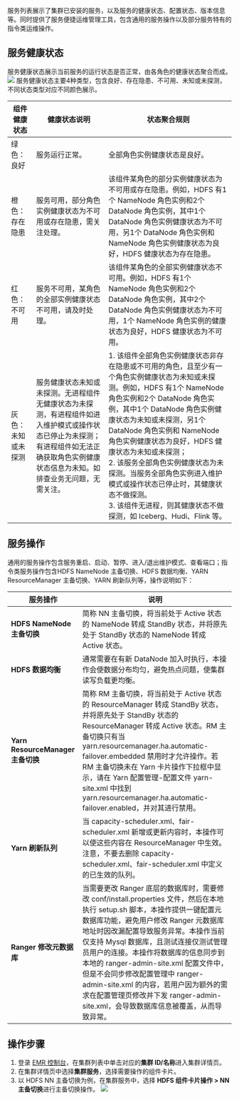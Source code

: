 服务列表展示了集群已安装的服务，以及服务的健康状态、配置状态、版本信息等。同时提供了服务便捷运维管理工具，包含通用的服务操作以及部分服务特有的指令类运维操作。

## 服务健康状态
服务健康状态展示当前服务的运行状态是否正常，由各角色的健康状态聚合而成。
![](https://qcloudimg.tencent-cloud.cn/raw/45433bfc72fd9d94d03e23d2ff5c08d4.png)
服务健康状态主要4种类型，包含良好、存在隐患、不可用、未知或未探测，不同状态类型对应不同颜色展示。

| 组件健康状态 | 健康状态说明 | 状态聚合规则 |
|---------|---------|---------|
| 绿色：良好   | 服务运行正常。 | 全部角色实例健康状态是良好。 |
| 橙色：存在隐患 | 服务可用，部分角色实例健康状态为不可用或存在隐患，需关注处理。 | 该组件某角色的部分实例健康状态为不可用或存在隐患。例如，HDFS 有1个 NameNode 角色实例和2个 DataNode 角色实例，其中1个 DataNode 角色实例健康状态为不可用，另1个 DataNode 角色实例和 NameNode 角色实例健康状态为良好，HDFS 健康状态为存在隐患。|
| 红色：不可用 | 服务不可用，某角色的全部实例健康状态不可用，请及时处理。 | 该组件某角色的全部实例健康状态不可用。例如，HDFS 有1个 NameNode 角色实例和2个 DataNode 角色实例，其中2个 DataNode 角色实例健康状态为不可用，1个 NameNode 角色实例的健康状态为良好，HDFS 健康状态为不可用。 |	
| 灰色：未知或未探测  | 服务健康状态未知或未探测。无进程组件无健康状态为未探测，有进程组件如进入维护模式或操作状态已停止为未探测；有进程组件如无法正确获取角色实例健康状态信息为未知。如排查业务无问题，无需关注。 | 1. 该组件全部角色实例健康状态非存在隐患或不可用的角色，且至少有一个角色实例健康状态为未知或未探测。例如，HDFS 有1个 NameNode 角色实例和2个 DataNode 角色实例，其中1个 DataNode 角色实例健康状态为未知或未探测，另1个 DataNode 角色实例和 NameNode 角色实例健康状态为良好，HDFS 健康状态为未知或未探测；<br>2. 该服务全部角色实例健康状态为未探测。当服务全部角色实例进入维护模式或操作状态已停止时，其健康状态不做探测。<br>3. 该组件无进程，则其健康状态不做探测，如 Iceberg、Hudi、Flink 等。 |

## 服务操作
通用的服务操作包含服务重启、启动、暂停、进入/退出维护模式、查看端口；指令类服务操作包含HDFS NameNode 主备切换、HDFS 数据均衡、YARN ResourceManager 主备切换、YARN 刷新队列等，操作说明如下：
<table>
<thead>
<tr>
<th>服务操作</th>
<th>说明</th>
</tr>
</thead>
<tbody><tr>
<td><strong>HDFS NameNode 主备切换</strong></td>
<td>简称 NN 主备切换，将当前处于 Active 状态的 NameNode 转成 StandBy 状态，并将原先处于 StandBy 状态的 NameNode 转成 Active 状态。</td>
</tr>
<tr>
<td><strong>HDFS 数据均衡</strong></td>
<td>通常需要在有新 DataNode 加入时执行，本操作会使数据分布均匀，避免热点问题，使集群读写负载更均衡。</td>
</tr>
<tr>
<td><strong>Yarn ResourceManager 主备切换</strong></td>
<td>简称 RM 主备切换，将当前处于 Active 状态的 ResourceManager 转成 StandBy 状态，并将原先处于 StandBy 状态的 ResourceManager 转成 Active 状态。RM 主备切换只有当 yarn.resourcemanager.ha.automatic-failover.embedded 禁用时才允许操作。若 RM 主备切换未在 Yarn 卡片操作下拉框中显示，请在 Yarn 配置管理-配置文件 yarn-site.xml 中找到 yarn.resourcemanager.ha.automatic-failover.enabled，并对其进行禁用。</td>
</tr>
<tr>
<td><strong>Yarn 刷新队列</strong></td>
<td>当 capacity-scheduler.xml、fair-scheduler.xml 新增或更新内容时，本操作可以使这些内容在 ResourceManager 中生效。注意，不要去删除 capacity-scheduler.xml、fair-scheduler.xml 中定义的已生效的队列。</td>
</tr>
<tr>
<td><strong>Ranger 修改元数据库</strong></td>
<td>当需要更改 Ranger 底层的数据库时，需要修改 conf/install.properties 文件，然后在本地执行 setup.sh 脚本，本操作提供一键配置元数据库功能，避免用户修改 Ranger 元数据库地址时因改漏配置导致服务异常。本操作当前仅支持 Mysql 数据库，且测试连接仅测试管理员用户的连接。本操作将数据库的信息同步到本地的 ranger-admin-site.xml 配置文件中，但是不会同步修改配置管理中 ranger-admin-site.xml 的内容，若用户因为额外的需求在配置管理页修改并下发 ranger-admin-site.xml，会导致数据库信息被覆盖，从而导致异常。</td>
</tr>
</tbody></table>

## 操作步骤
1.	登录 [EMR 控制台](https://console.cloud.tencent.com/emr)，在集群列表中单击对应的**集群 ID/名称**进入集群详情页。
2.	在集群详情页中选择**集群服务**，选择需要操作的组件卡片。
3.	以 HDFS NN 主备切换为例，在集群服务中，选择 **HDFS 组件卡片操作 > NN 主备切换**进行主备切换操作。
![](https://qcloudimg.tencent-cloud.cn/raw/85cf331e475a26e954725807d518c3ad.png)

				
		
